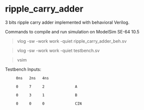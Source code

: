 # ripple_carry_adder

3 bits ripple carry adder implemented with behavioral Verilog.

Commands to compile and run simulation on ModelSim SE-64 10.5
>vlog -sw -work work -quiet ripple_carry_adder_beh.sv

>vlog -sw -work work -quiet testbench.sv

>vsim


Testbench Inputs:

         0ns   2ns   4ns
      
         0     7     2              A

         0     3     1              B

         0     0     0              CIN

